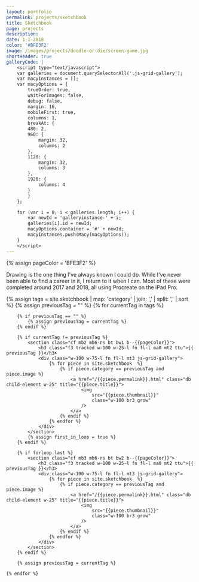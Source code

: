 ```yaml
---
layout: portfolio
permalink: projects/sketchbook
title: Sketchbook
page: projects
description:
date: 1-1-2018
color: '#BFE3F2'
image: /images/projects/doodle-or-die/screen-game.jpg
shortHeader: true
galleryCode: |
    <script type="text/javascript">
    var galleries = document.querySelectorAll('.js-grid-gallery');
    var macyInstances = [];
    var macyOptions = {
        trueOrder: true,
        waitForImages: false,
        debug: false,
        margin: 16,
        mobileFirst: true,
        columns: 1,
        breakAt: {
        480: 2,
        960: {
            margin: 32,
            columns: 2
        },
        1120: {
            margin: 32,
            columns: 3
        },
        1920: {
            columns: 4
        }
        }
    };

    for (var i = 0; i < galleries.length; i++) {
        var newId = 'galleryinstance-' + i;
        galleries[i].id = newId;
        macyOptions.container = '#' + newId;
        macyInstances.push(Macy(macyOptions));
    }
    </script>
---
```

{% assign pageColor =  'BFE3F2' %}

<div class="pb5 f4 lh-copy">

<p class="mw8-l pt5 pb4">
    Drawing is the one thing I've always known I could do. While I've never been able to find a career in it, I return to it when I can. Most of these were completed around 2017 and 2018, all using Procreate on the iPad Pro.
</p>

 {% assign tags =  site.sketchbook | map: 'category' | join: ','  | split: ',' | sort %}
    {% assign previousTag = "" %}
    {% for currentTag in tags %}

        {% if previousTag == "" %}
            {% assign previousTag = currentTag %}
        {% endif %}

        {% if currentTag != previousTag %}
            <section class="cf mb2 mb6-ns bt bw1 b--{{pageColor}}">
                <h3 class="f3 tracked w-100 w-25-l fn fl-l ma0 mt2 ttu">{{ previousTag }}</h3>
                <div class="w-100 w-75-l fn fl-l mt3 js-grid-gallery">
                    {% for piece in site.sketchbook  %}
                        {% if piece.category == previousTag and piece.image %}
                            <a href="/{{piece.permalink}}.html" class="db child-element w-25" title="{{piece.title}}">
                                <img
                                    src="{{piece.thumbnail}}"
                                    class="w-100 br3 grow"
                                />
                            </a>
                        {% endif %}
                    {% endfor %}
                </div>
            </section>
            {% assign first_in_loop = true %}
        {% endif %}

        {% if forloop.last %}
            <section class="cf mb3 mb6-ns bt bw2 b--{{pageColor}}">
                <h3 class="f3 tracked w-100 w-25-l fn fl-l ma0 mt2 ttu">{{ previousTag }}</h3>
                <div class="w-100 w-75-l fn fl-l mt3 js-grid-gallery">
                    {% for piece in site.sketchbook  %}
                        {% if piece.category == previousTag and piece.image %}
                            <a href="/{{piece.permalink}}.html" class="db child-element w-25" title="{{piece.title}}">
                                <img
                                    src="{{piece.thumbnail}}"
                                    class="w-100 br3 grow"
                                />
                            </a>
                        {% endif %}
                    {% endfor %}
                </div>
            </section>
        {% endif %}

        {% assign previousTag = currentTag %}

    {% endfor %}
</div>